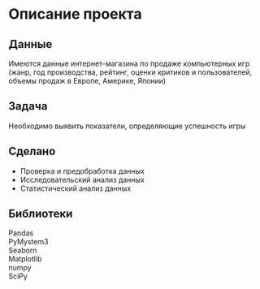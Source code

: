 # Описание проекта
## Данные
Имеются данные интернет-магазина по продаже компьютерных игр (жанр, год производства, рейтинг, оценки критиков и пользователей, объемы продаж в Европе, Америке, Японии)
## Задача
Необходимо выявить показатели, определяющие успешность игры
## Сделано
- Проверка и предобработка данных
- Исследовательский анализ данных
- Статистический анализ данных
## Библиотеки
Pandas  
PyMystem3  
Seaborn  
Matplotlib  
numpy  
SciPy
